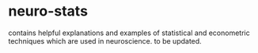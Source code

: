 # neuro-stats

contains helpful explanations and examples of statistical and econometric techniques which are used in neuroscience. to be updated.
